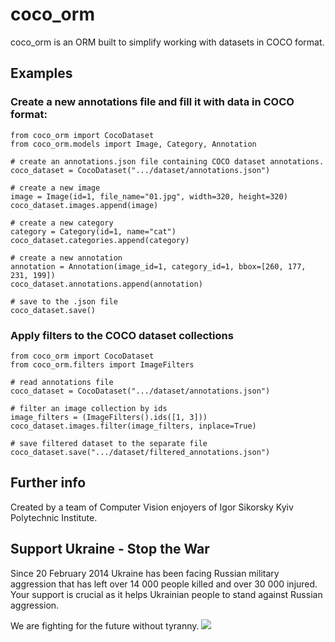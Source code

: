 # coco_orm

coco_orm is an ORM built to simplify working with datasets in COCO format.

## Examples

### Create a new annotations file and fill it with data in COCO format:

    from coco_orm import CocoDataset
    from coco_orm.models import Image, Category, Annotation

    # create an annotations.json file containing COCO dataset annotations.
    coco_dataset = CocoDataset(".../dataset/annotations.json")
    
    # create a new image
    image = Image(id=1, file_name="01.jpg", width=320, height=320)
    coco_dataset.images.append(image)

    # create a new category
    category = Category(id=1, name="cat")
    coco_dataset.categories.append(category)

    # create a new annotation
    annotation = Annotation(image_id=1, category_id=1, bbox=[260, 177, 231, 199])
    coco_dataset.annotations.append(annotation)

    # save to the .json file
    coco_dataset.save()


### Apply filters to the COCO dataset collections

    from coco_orm import CocoDataset
    from coco_orm.filters import ImageFilters

    # read annotations file
    coco_dataset = CocoDataset(".../dataset/annotations.json")

    # filter an image collection by ids
    image_filters = (ImageFilters().ids([1, 3]))
    coco_dataset.images.filter(image_filters, inplace=True)

    # save filtered dataset to the separate file
    coco_dataset.save(".../dataset/filtered_annotations.json")

## Further info
Created by a team of Computer Vision enjoyers of Igor Sikorsky Kyiv Polytechnic Institute.

## Support Ukraine - Stop the War
Since 20 February 2014 Ukraine has been facing Russian military aggression that has left over 14 000 people killed and over 30 000 injured. Your support is crucial as it helps Ukrainian people to stand against Russian aggression.

We are fighting for the future without tyranny.
[<img src="https://www.nhc.nl/assets/uploads/2022/02/shutterstock_2125795721-1-scaled-e1645609704346.jpg">](https://war.ukraine.ua/support-ukraine/)
